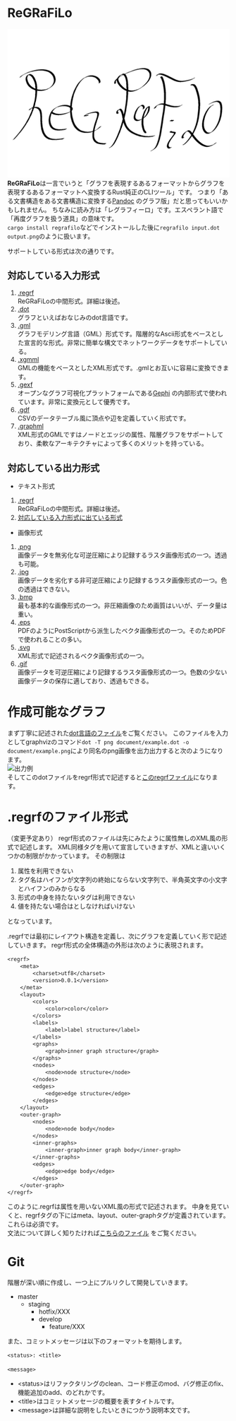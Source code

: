 # ReGRaFiLo
![ロゴ 案](document/logo.png)
**ReGRaFiLo**は一言でいうと「グラフを表現するあるフォーマットからグラフを表現するあるフォーマットへ変換するRust純正のCLIツール」です。
つまり「ある文書構造をある文書構造に変換する[Pandoc](http://sky-y.github.io/site-pandoc-jp/users-guide/) のグラフ版」だと思ってもいいかもしれません。
ちなみに読み方は「レグラフィーロ」です。エスペラント語で「再度グラフを扱う道具」の意味です。<br/>
```cargo install regrafilo```などでインストールした後に```regrafilo input.dot output.png```のように扱います。

サポートしている形式は次の通りです。
## 対応している入力形式
1. [.regrf](#.regrfのファイル形式) <br/>ReGRaFiLoの中間形式。詳細は後述。
1. [.dot](https://www.graphviz.org/doc/info/lang.html) <br/>グラフといえばおなじみのdot言語です。
1. [.gml](http://www.fim.uni-passau.de/index.php?id=17297&L=1) <br/>グラフモデリング言語（GML）形式です。階層的なAscii形式をベースとした宣言的な形式。非常に簡単な構文でネットワークデータをサポートしている。
1. [.xgmml](http://xml.coverpages.org/xgmml-draft-xgmml-20000315.html) <br/>GMLの機能をベースとしたXML形式です。.gmlとお互いに容易に変換できます。
1. [.gexf](https://gephi.org/gexf/format/) <br/>オープンなグラフ可視化プラットフォームである[Gephi](http://oss.infoscience.co.jp/gephi/gephi.org/index.html) の内部形式で使われています。非常に変換元として優秀です。
1. [.gdf](http://graphexploration.cond.org/manual.html#_Toc116465166) <br/>CSVのデータテーブル風に頂点や辺を定義していく形式です。
1. [.graphml](http://graphml.graphdrawing.org/specification.html) <br/>XML形式のGMLですはノードとエッジの属性、階層グラフをサポートしており、柔軟なアーキテクチャによって多くのメリットを持っている。
## 対応している出力形式
* テキスト形式
1. [.regrf](#.regrfのファイル形式)<br/> ReGRaFiLoの中間形式。詳細は後述。
1. [対応している入力形式に出ている形式](#対応している入力形式)
* 画像形式
1. [.png](https://www.w3.org/TR/PNG/) <br/>画像データを無劣化な可逆圧縮により記録するラスタ画像形式の一つ。透過も可能。
1. [.jpg](https://www.w3.org/Graphics/JPEG/jfif3.pdf) <br/>画像データを劣化する非可逆圧縮により記録するラスタ画像形式の一つ。色の透過はできない。
1. [.bmp](http://www.dragonwins.com/domains/GetTechEd/bmp/bmpfileformat.htm) <br/>最も基本的な画像形式の一つ。非圧縮画像のため画質はいいが、データ量は重い。
1. [.eps](https://www.loc.gov/preservation/digital/formats/fdd/fdd000246.shtml) <br/>PDFのようにPostScriptから派生したベクタ画像形式の一つ。そのためPDFで使われることの多い。
1. [.svg](https://www.loc.gov/preservation/digital/formats/fdd/fdd000020.shtml) <br/>XML形式で記述されるベクタ画像形式の一つ。
1. [.gif](https://www.loc.gov/preservation/digital/formats/fdd/fdd000133.shtml) <br/>画像データを可逆圧縮により記録するラスタ画像形式の一つ。色数の少ない画像データの保存に適しており、透過もできる。

# 作成可能なグラフ
まず丁寧に記述された[dot言語のファイル](document/example.dot)をご覧ください。
このファイルを入力としてgraphvizのコマンド```dot -T png document/example.dot -o document/example.png```により同名のpng画像を出力出力すると次のようになります。<br/>
![出力例](document/example.png)<br/>
そしてこのdotファイルをregrf形式で記述すると[このregrfファイル](document/example.regrf)になります。

# .regrfのファイル形式
（変更予定あり）
regrf形式のファイルは先にみたように属性無しのXML風の形式で記述します。
XML同様タグを用いて宣言していきますが、XMLと違いいくつかの制限がかかっています。
その制限は
   1. 属性を利用できない
   1. タグ名はハイフンが文字列の終始にならない文字列で、半角英文字の小文字とハイフンのみからなる
   1. <hoge/>形式の中身を持たないタグは利用できない
   1. 値を持たない場合は<hoge></hoge>としなければいけない
   
となっています。

.regrfでは最初にレイアウト構造を定義し、次にグラフを定義していく形で記述していきます。
regrf形式の全体構造の外形は次のように表現されます。

```xml:example.regrf
<regrf>
    <meta>
        <charset>utf8</charset>
        <version>0.0.1</version>
    </meta>
    <layout>
        <colors>
            <color>color</color>
        </colors>
        <labels>
            <label>label structure</label>
        </labels>
        <graphs>
            <graph>inner graph structure</graph>
        </graphs>
        <nodes>
            <node>node structure</node>
        </nodes>
        <edges>
            <edge>edge structure</edge>
        </edges>
    </layout>
    <outer-graph>
        <nodes>
            <node>node body</node>
        </nodes>
        <inner-graphs>
            <inner-graph>inner graph body</inner-graph>
        </inner-graphs>
        <edges>
            <edge>edge body</edge>
        </edges>
    </outer-graph>
</regrf>
```
このように.regrfは属性を用いないXML風の形式で記述されます。
中身を見ていくと、regrfタグの下にはmeta、layout、outer-graphタグが定義されています。これらは必須です。<br/>
文法について詳しく知りたければ[こちらのファイル](document/regrf_syntax.md) をご覧ください。

# Git
階層が深い順に作成し、一つ上にプルリクして開発していきます。
* master
    * staging
        * hotfix/XXX
        * develop
            * feature/XXX
            
また、コミットメッセージは以下のフォーマットを期待します。
```
<status>: <title>

<message>
```
* \<status\>はリファクタリングのclean、コード修正のmod、バグ修正のfix、機能追加のadd、のどれかです。
* \<title\>はコミットメッセージの概要を表すタイトルです。
* \<message\>は詳細な説明をしたいときにつかう説明本文です。